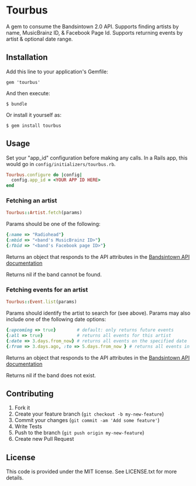 # Tourbus

A gem to consume the Bandsintown 2.0 API.  Supports finding artists by name, MusicBrainz ID, & Facebook Page Id.  Supports returning events by artist & optional date range.

## Installation

Add this line to your application's Gemfile:

    gem 'tourbus'

And then execute:

    $ bundle

Or install it yourself as:

    $ gem install tourbus

## Usage

Set your "app_id" configuration before making any calls.  In a Rails app, this would go in `config/initializers/tourbus.rb`.

```ruby
Tourbus.configure do |config|
  config.app_id = <YOUR APP ID HERE>
end
```

### Fetching an artist

```ruby
Tourbus::Artist.fetch(params)
```

Params should be one of the following:

```ruby
{:name => "Radiohead"}
{:mbid => "<band's MusicBrainz ID>"}
{:fbid => "<band's Facebook page ID>"}
```

Returns an object that responds to the API attributes in the [Bandsintown API documentation](http://www.bandsintown.com/api/responses#artist-json)

Returns nil if the band cannot be found.

### Fetching events for an artist

```ruby
Tourbus::Event.list(params)
```

Params should identify the artist to search for (see above).  Params may also include one of the following date options:

```ruby
{:upcoming => true}        # default: only returns future events
{:all => true}             # returns all events for this artist
{:date => 3.days.from_now} # returns all events on the specified date
{:from => 3.days.ago, :to => 5.days.from_now } # returns all events in the date range (inclusive)
```

Returns an object that responds to the API attributes in the [Bandsintown API documentation](http://www.bandsintown.com/api/responses#event-json)

Returns nil if the band does not exist.


## Contributing

1. Fork it
2. Create your feature branch (`git checkout -b my-new-feature`)
3. Commit your changes (`git commit -am 'Add some feature'`)
4. Write Tests
5. Push to the branch (`git push origin my-new-feature`)
6. Create new Pull Request

## License

This code is provided under the MIT license.  See LICENSE.txt for more details.
